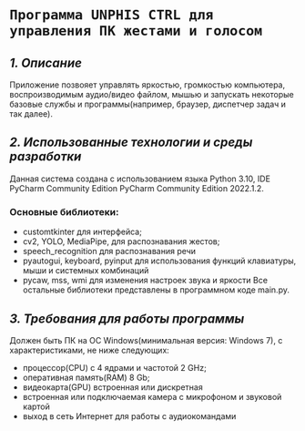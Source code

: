 # `Программа UNPHIS CTRL для управления ПК жестами и голосом`
## *1. Описание*
Приложение позвояет управлять яркостью, громкостью компьютера, воспроизводимым аудио/видео файлом, мышью и запускать некоторые базовые службы и программы(например, браузер, диспетчер задач и так далее).

## *2. Использованные технологии и среды разработки*
Данная система создана с использованием языка Python 3.10, IDE PyCharm Community Edition PyCharm Community Edition 2022.1.2.
### Основные библиотеки: 
+ customtkinter для интерфейса;
+ cv2, YOLO, MediaPipe, для распознавания жестов;
+ speech_recognition для распознавания речи
+ pyautogui, keyboard, pyinput для использования функций клавиатуры, мыши и системных комбинаций
+ pycaw, mss, wmi для изменения настроек звука и яркости
Все остальные библиотеки представлены в программном коде main.py.
## *3. Требования для работы программы*
Должен быть ПК на ОС Windows(минимальная версия: Windows 7), с характеристиками, не ниже следующих:
+ процессор(CPU) с 4 ядрами и частотой 2 GHz;
+ оперативная память(RAM) 8 Gb;
+ видеокарта(GPU) встроенная или дискретная
+ встроенная или подключаемая камера с микрофоном и звуковой картой
+ выход в сеть Интернет для работы с аудиокомандами

